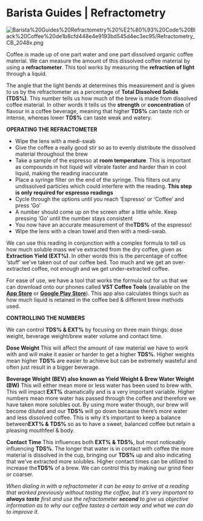 # Barista Guides | Refractometry
![Barista%20Guides%20Refractometry%20%E2%80%93%20Code%20Black%20Coffee%20de1b8cfd448e4e9193bd545d4ec3ec95/Refractometry_CB_2048x.png](Refractometry_CB_2048x.png)

Coffee is made up of one part water and one part dissolved organic coffee material. We can measure the amount of this dissolved coffee material by using a **refractometer**. This tool works by measuring the **refraction of light** through a liquid.

The angle that the light bends at determines this measurement and is given to us by the refractometer as a percentage of **Total Dissolved Solids (TDS%)**. This number tells us how much of the brew is made from dissolved coffee material. In other words it tells us the **strength** or **concentration** of flavour in a coffee beverage, meaning that higher **TDS%** can taste rich or intense, whereas lower **TDS%** can taste weak and watery.

**OPERATING THE REFRACTOMETER**

- Wipe the lens with a medi-swab
- Give the coffee a really good stir so as to evenly distribute the dissolved material throughout the brew
- Take a sample of the espresso at **room temperature**. This is important as compounds in hot liquid will vibrate faster and harder than in cool liquid, making the reading inaccurate
- Place a syringe filter on the end of the syringe. This filters out any undissolved particles which could interfere with the reading. **This step is only required for espresso readings**
- Cycle through the options until you reach ‘Espresso’ or ‘Coffee’ and press ‘Go’
- A number should come up on the screen after a little while. Keep pressing ‘Go’ until the number stays consistent
- You now have an accurate measurement of the**TDS%** of the espresso!
- Wipe the lens with a clean towel and then with a medi-swab.

We can use this reading in conjunction with a complex formula to tell us how much soluble mass we’ve extracted from the dry coffee, given as **Extraction Yield (EXT%)**. In other words this is the percentage of coffee ‘stuff’ we’ve taken out of our coffee bed. Too much and we get an over-extracted coffee, not enough and we get under-extracted coffee.

For ease of use, we have a tool that works the formula out for us that we can download onto our phones called **VST Coffee Tools** (available on the **[App Store](https://itunes.apple.com/us/app/vst-coffeetools-pro-for-iphone/id1016450821?mt=8)** or **[Google Play Store](https://play.google.com/store/apps/details?id=com.vstapps.android.coffeetools)**). This app also calculates things such as how much liquid is retained in the coffee bed & different brew methods used.

**CONTROLLING THE NUMBERS**

We can control **TDS% & EXT%** by focusing on three main things: dose weight, beverage weight/brew water volume and contact time.

**Dose Weight**
This will affect the amount of raw material we have to work with and will make it easier or harder to get a higher **TDS%**. Higher weights mean higher **TDS%** are easier to achieve but can be extremely wasteful and often just result in a bigger beverage.

**Beverage Weight (BEV) also known as Yield Weight & Brew Water Weight (BW)**
This will either mean more or less water has been used to brew with. This will impact **EXT%** dramatically and is a very important variable. Higher numbers mean more water has passed through the coffee and therefore we have taken more solubles out. By using more water though, our brew will become diluted and our **TDS%** will go down because there’s more water and less dissolved coffee. This is why it’s important to keep a balance between**EXT% & TDS%** so as to have a sweet, balanced coffee but retain a pleasing mouthfeel & body.

**Contact Time**
This influences both **EXT% & TDS%**, but most noticeably influencing **TDS%**. The longer that water is in contact with coffee the more material is dissolved in the cup, bringing our **TDS%** up and also indicating that we’ve extracted more solubles. Higher contact times can be utilized to increase the**TDS%** of a brew. We can control this by making our grind finer or coarser.

*When dialing in with a refractometer it can be easy to arrive at a reading that worked previously without tasting the coffee, but it’s very important to **always taste** first and use the refractometer **second** to give us objective information as to why our coffee tastes a certain way and what we can do to improve it.*
